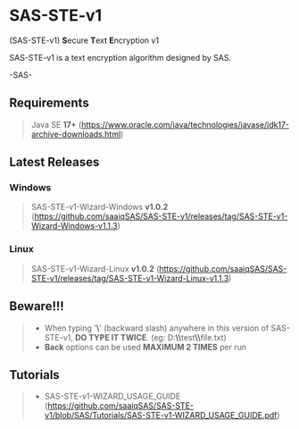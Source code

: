 # SAS-STE-v1
(SAS-STE-v1) <b>S</b>ecure <b>T</b>ext <b>E</b>ncryption v1

SAS-STE-v1 is a text encryption algorithm designed by SAS.

-SAS-

## Requirements
> Java SE <b>17+</b> (https://www.oracle.com/java/technologies/javase/jdk17-archive-downloads.html)


## Latest Releases

### Windows
> SAS-STE-v1-Wizard-Windows <b>v1.0.2</b> (https://github.com/saaiqSAS/SAS-STE-v1/releases/tag/SAS-STE-v1-Wizard-Windows-v1.1.3)

### Linux
> SAS-STE-v1-Wizard-Linux <b>v1.0.2</b> (https://github.com/saaiqSAS/SAS-STE-v1/releases/tag/SAS-STE-v1-Wizard-Linux-v1.1.3)

## Beware!!!
> - When typing '<b>\\</b>' (backward slash) anywhere in this version of SAS-STE-v1, <b>DO TYPE IT TWICE</b>. (eg: D:<b>\\\\</b>test<b>\\\\</b>file.txt)
> - <b>Back</b> options can be used <b>MAXIMUM 2 TIMES</b> per run


## Tutorials
> - SAS-STE-v1-WIZARD_USAGE_GUIDE (https://github.com/saaiqSAS/SAS-STE-v1/blob/SAS/Tutorials/SAS-STE-v1-WIZARD_USAGE_GUIDE.pdf)


